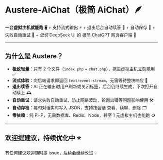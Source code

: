 # Austere-AiChat（极简 AiChat）🪶


**一台虚拟主机就能跑** 🖥️ + 支持流式输出 ⚡ + 退出后台自动续答 🔄 + 自动保存 💾 + 失败自动重试 🔁 + *低仿* DeepSeek UI 的 极简 ChatGPT 网页客户端 🤖

---

## 为什么是 Austere？
- **极致轻量**：只有 2 个文件（`index.php` + `chat.php`），拖进虚拟主机立刻能用 ✅  
- **流式体验**：向后端请求即返回 `text/event-stream`，无需等待整块响应 🌊  
- **退出续答**：AI 正在输出时用户刷新或关闭标签，后台仍继续生成，下次打开自动续上 🕰️  
- **自动重试**：请求失败自动重试，防止网络波动，轮询出错等问题影响使用 🛠️  
- **自动存档**：每句对话实时写入 JSON，支持按会话 查看、续聊、删除 🗂️  
- **零依赖**：纯 PHP，无需数据库、Redis、Node，甚至 1 元虚拟主机也能跑 🪙

---

## 欢迎提建议，持续优化中 ⭐️  
有任何建议欢迎随时提 issue，后续会继续改进 💡
